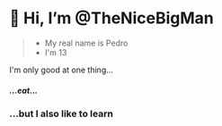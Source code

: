 # 👋 Hi, I’m @TheNiceBigMan

> - My real name is Pedro
> - I'm 13

I'm only good at one thing...
##### ...eat...
###   ...but I also like to learn

<!---
ptApol0/ptApol0 is a ✨ special ✨ repository because its `README.md` (this file) appears on your GitHub profile.
You can click the Preview link to take a look at your changes.
--->
